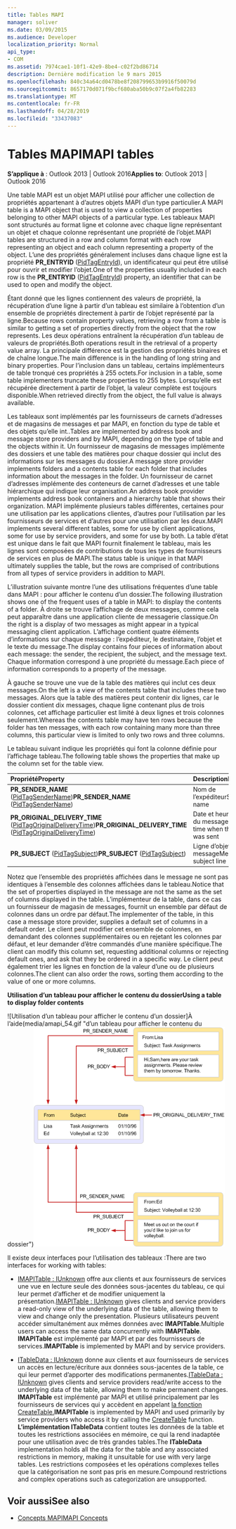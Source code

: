 ```yaml
---
title: Tables MAPI
manager: soliver
ms.date: 03/09/2015
ms.audience: Developer
localization_priority: Normal
api_type:
- COM
ms.assetid: 7974cae1-10f1-42e9-8be4-c02f2bd86714
description: Dernière modification le 9 mars 2015
ms.openlocfilehash: 840c34a64cd0478be8f208799653b9916f50079d
ms.sourcegitcommit: 8657170d071f9bcf680aba50b9c07f2a4fb82283
ms.translationtype: MT
ms.contentlocale: fr-FR
ms.lasthandoff: 04/28/2019
ms.locfileid: "33437083"
---
```

# <a name="mapi-tables"></a><span data-ttu-id="d877d-103">Tables MAPI</span><span class="sxs-lookup"><span data-stu-id="d877d-103">MAPI tables</span></span>
  
<span data-ttu-id="d877d-104">**S’applique à** : Outlook 2013 | Outlook 2016</span><span class="sxs-lookup"><span data-stu-id="d877d-104">**Applies to**: Outlook 2013 | Outlook 2016</span></span> 
  
<span data-ttu-id="d877d-105">Une table MAPI est un objet MAPI utilisé pour afficher une collection de propriétés appartenant à d’autres objets MAPI d’un type particulier.</span><span class="sxs-lookup"><span data-stu-id="d877d-105">A MAPI table is a MAPI object that is used to view a collection of properties belonging to other MAPI objects of a particular type.</span></span> <span data-ttu-id="d877d-106">Les tableaux MAPI sont structurés au format ligne et colonne avec chaque ligne représentant un objet et chaque colonne représentant une propriété de l’objet.</span><span class="sxs-lookup"><span data-stu-id="d877d-106">MAPI tables are structured in a row and column format with each row representing an object and each column representing a property of the object.</span></span> <span data-ttu-id="d877d-107">L’une des propriétés généralement incluses dans chaque ligne est la propriété **PR_ENTRYID** ([PidTagEntryId](pidtagentryid-canonical-property.md)), un identificateur qui peut être utilisé pour ouvrir et modifier l’objet.</span><span class="sxs-lookup"><span data-stu-id="d877d-107">One of the properties usually included in each row is the **PR_ENTRYID** ([PidTagEntryId](pidtagentryid-canonical-property.md)) property, an identifier that can be used to open and modify the object.</span></span> 
  
<span data-ttu-id="d877d-108">Étant donné que les lignes contiennent des valeurs de propriété, la récupération d’une ligne à partir d’un tableau est similaire à l’obtention d’un ensemble de propriétés directement à partir de l’objet représenté par la ligne.</span><span class="sxs-lookup"><span data-stu-id="d877d-108">Because rows contain property values, retrieving a row from a table is similar to getting a set of properties directly from the object that the row represents.</span></span> <span data-ttu-id="d877d-109">Les deux opérations entraînent la récupération d’un tableau de valeurs de propriétés.</span><span class="sxs-lookup"><span data-stu-id="d877d-109">Both operations result in the retrieval of a property value array.</span></span> <span data-ttu-id="d877d-110">La principale différence est la gestion des propriétés binaires et de chaîne longue.</span><span class="sxs-lookup"><span data-stu-id="d877d-110">The main difference is in the handling of long string and binary properties.</span></span> <span data-ttu-id="d877d-111">Pour l’inclusion dans un tableau, certains implémenteurs de table tronqué ces propriétés à 255 octets.</span><span class="sxs-lookup"><span data-stu-id="d877d-111">For inclusion in a table, some table implementers truncate these properties to 255 bytes.</span></span> <span data-ttu-id="d877d-112">Lorsqu’elle est récupérée directement à partir de l’objet, la valeur complète est toujours disponible.</span><span class="sxs-lookup"><span data-stu-id="d877d-112">When retrieved directly from the object, the full value is always available.</span></span>
  
<span data-ttu-id="d877d-113">Les tableaux sont implémentés par les fournisseurs de carnets d’adresses et de magasins de messages et par MAPI, en fonction du type de table et des objets qu’elle int..</span><span class="sxs-lookup"><span data-stu-id="d877d-113">Tables are implemented by address book and message store providers and by MAPI, depending on the type of table and the objects within it.</span></span> <span data-ttu-id="d877d-114">Un fournisseur de magasins de messages implémente des dossiers et une table des matières pour chaque dossier qui inclut des informations sur les messages du dossier.</span><span class="sxs-lookup"><span data-stu-id="d877d-114">A message store provider implements folders and a contents table for each folder that includes information about the messages in the folder.</span></span> <span data-ttu-id="d877d-115">Un fournisseur de carnet d’adresses implémente des conteneurs de carnet d’adresses et une table hiérarchique qui indique leur organisation.</span><span class="sxs-lookup"><span data-stu-id="d877d-115">An address book provider implements address book containers and a hierarchy table that shows their organization.</span></span> <span data-ttu-id="d877d-116">MAPI implémente plusieurs tables différentes, certaines pour une utilisation par les applications clientes, d’autres pour l’utilisation par les fournisseurs de services et d’autres pour une utilisation par les deux.</span><span class="sxs-lookup"><span data-stu-id="d877d-116">MAPI implements several different tables, some for use by client applications, some for use by service providers, and some for use by both.</span></span> <span data-ttu-id="d877d-117">La table d’état est unique dans le fait que MAPI fournit finalement le tableau, mais les lignes sont composées de contributions de tous les types de fournisseurs de services en plus de MAPI.</span><span class="sxs-lookup"><span data-stu-id="d877d-117">The status table is unique in that MAPI ultimately supplies the table, but the rows are comprised of contributions from all types of service providers in addition to MAPI.</span></span> 
  
<span data-ttu-id="d877d-118">L’illustration suivante montre l’une des utilisations fréquentes d’une table dans MAPI : pour afficher le contenu d’un dossier.</span><span class="sxs-lookup"><span data-stu-id="d877d-118">The following illustration shows one of the frequent uses of a table in MAPI: to display the contents of a folder.</span></span> <span data-ttu-id="d877d-119">À droite se trouve l’affichage de deux messages, comme cela peut apparaître dans une application cliente de messagerie classique.</span><span class="sxs-lookup"><span data-stu-id="d877d-119">On the right is a display of two messages as might appear in a typical messaging client application.</span></span> <span data-ttu-id="d877d-120">L’affichage contient quatre éléments d’informations sur chaque message : l’expéditeur, le destinataire, l’objet et le texte du message.</span><span class="sxs-lookup"><span data-stu-id="d877d-120">The display contains four pieces of information about each message: the sender, the recipient, the subject, and the message text.</span></span> <span data-ttu-id="d877d-121">Chaque information correspond à une propriété du message.</span><span class="sxs-lookup"><span data-stu-id="d877d-121">Each piece of information corresponds to a property of the message.</span></span>
  
<span data-ttu-id="d877d-122">À gauche se trouve une vue de la table des matières qui inclut ces deux messages.</span><span class="sxs-lookup"><span data-stu-id="d877d-122">On the left is a view of the contents table that includes these two messages.</span></span> <span data-ttu-id="d877d-123">Alors que la table des matières peut contenir dix lignes, car le dossier contient dix messages, chaque ligne contenant plus de trois colonnes, cet affichage particulier est limité à deux lignes et trois colonnes seulement.</span><span class="sxs-lookup"><span data-stu-id="d877d-123">Whereas the contents table may have ten rows because the folder has ten messages, with each row containing many more than three columns, this particular view is limited to only two rows and three columns.</span></span>
  
<span data-ttu-id="d877d-124">Le tableau suivant indique les propriétés qui font la colonne définie pour l’affichage tableau.</span><span class="sxs-lookup"><span data-stu-id="d877d-124">The following table shows the properties that make up the column set for the table view.</span></span>
  
|<span data-ttu-id="d877d-125">**Propriété**</span><span class="sxs-lookup"><span data-stu-id="d877d-125">**Property**</span></span>|<span data-ttu-id="d877d-126">**Description**</span><span class="sxs-lookup"><span data-stu-id="d877d-126">**Description**</span></span>|
|:-----|:-----|
|<span data-ttu-id="d877d-127">**PR_SENDER_NAME** ([PidTagSenderName](pidtagsendername-canonical-property.md))</span><span class="sxs-lookup"><span data-stu-id="d877d-127">**PR_SENDER_NAME** ([PidTagSenderName](pidtagsendername-canonical-property.md))</span></span>  <br/> |<span data-ttu-id="d877d-128">Nom de l’expéditeur</span><span class="sxs-lookup"><span data-stu-id="d877d-128">Sender name</span></span>  <br/> |
|<span data-ttu-id="d877d-129">**PR_ORIGINAL_DELIVERY_TIME** ([PidTagOriginalDeliveryTime](pidtagoriginaldeliverytime-canonical-property.md))</span><span class="sxs-lookup"><span data-stu-id="d877d-129">**PR_ORIGINAL_DELIVERY_TIME** ([PidTagOriginalDeliveryTime](pidtagoriginaldeliverytime-canonical-property.md))</span></span>  <br/> |<span data-ttu-id="d877d-130">Date et heure d’envoi du message</span><span class="sxs-lookup"><span data-stu-id="d877d-130">Date and time when the message was sent</span></span>  <br/> |
|<span data-ttu-id="d877d-131">**PR_SUBJECT** ([PidTagSubject](pidtagsubject-canonical-property.md))</span><span class="sxs-lookup"><span data-stu-id="d877d-131">**PR_SUBJECT** ([PidTagSubject](pidtagsubject-canonical-property.md))</span></span>  <br/> |<span data-ttu-id="d877d-132">Ligne d’objet du message</span><span class="sxs-lookup"><span data-stu-id="d877d-132">Message subject line</span></span>  <br/> |
   
<span data-ttu-id="d877d-133">Notez que l’ensemble des propriétés affichées dans le message ne sont pas identiques à l’ensemble des colonnes affichées dans le tableau.</span><span class="sxs-lookup"><span data-stu-id="d877d-133">Notice that the set of properties displayed in the message are not the same as the set of columns displayed in the table.</span></span> <span data-ttu-id="d877d-134">L’implémenteur de la table, dans ce cas un fournisseur de magasin de messages, fournit un ensemble par défaut de colonnes dans un ordre par défaut.</span><span class="sxs-lookup"><span data-stu-id="d877d-134">The implementer of the table, in this case a message store provider, supplies a default set of columns in a default order.</span></span> <span data-ttu-id="d877d-135">Le client peut modifier cet ensemble de colonnes, en demandant des colonnes supplémentaires ou en rejetant les colonnes par défaut, et leur demander d’être commandés d’une manière spécifique.</span><span class="sxs-lookup"><span data-stu-id="d877d-135">The client can modify this column set, requesting additional columns or rejecting default ones, and ask that they be ordered in a specific way.</span></span> <span data-ttu-id="d877d-136">Le client peut également trier les lignes en fonction de la valeur d’une ou de plusieurs colonnes.</span><span class="sxs-lookup"><span data-stu-id="d877d-136">The client can also order the rows, sorting them according to the value of one or more columns.</span></span>
  
<span data-ttu-id="d877d-137">**Utilisation d’un tableau pour afficher le contenu du dossier**</span><span class="sxs-lookup"><span data-stu-id="d877d-137">**Using a table to display folder contents**</span></span>
  
<span data-ttu-id="d877d-138">![Utilisation d’un tableau pour afficher le contenu d’un dossier]À l’aide(media/amapi_54.gif "d’un tableau pour afficher le contenu du dossier")</span><span class="sxs-lookup"><span data-stu-id="d877d-138">![Using a table to display folder contents](media/amapi_54.gif "Using a table to display folder contents")</span></span>
  
<span data-ttu-id="d877d-139">Il existe deux interfaces pour l’utilisation des tableaux :</span><span class="sxs-lookup"><span data-stu-id="d877d-139">There are two interfaces for working with tables:</span></span>
  
- <span data-ttu-id="d877d-140">[IMAPITable : IUnknown](imapitableiunknown.md) offre aux clients et aux fournisseurs de services une vue en lecture seule des données sous-jacentes du tableau, ce qui leur permet d’afficher et de modifier uniquement la présentation.</span><span class="sxs-lookup"><span data-stu-id="d877d-140">[IMAPITable : IUnknown](imapitableiunknown.md) gives clients and service providers a read-only view of the underlying data of the table, allowing them to view and change only the presentation.</span></span> <span data-ttu-id="d877d-141">Plusieurs utilisateurs peuvent accéder simultanément aux mêmes données avec **IMAPITable**.</span><span class="sxs-lookup"><span data-stu-id="d877d-141">Multiple users can access the same data concurrently with **IMAPITable**.</span></span> <span data-ttu-id="d877d-142">**IMAPITable** est implémenté par MAPI et par des fournisseurs de services.</span><span class="sxs-lookup"><span data-stu-id="d877d-142">**IMAPITable** is implemented by MAPI and by service providers.</span></span> 
    
- <span data-ttu-id="d877d-143">[ITableData : IUnknown](itabledataiunknown.md) donne aux clients et aux fournisseurs de services un accès en lecture/écriture aux données sous-jacentes de la table, ce qui leur permet d’apporter des modifications permanentes.</span><span class="sxs-lookup"><span data-stu-id="d877d-143">[ITableData : IUnknown](itabledataiunknown.md) gives clients and service providers read/write access to the underlying data of the table, allowing them to make permanent changes.</span></span> <span data-ttu-id="d877d-144">**IMAPITable** est implémenté par MAPI et utilisé principalement par les fournisseurs de services qui y accèdent en appelant [la fonction CreateTable.](createtable.md)</span><span class="sxs-lookup"><span data-stu-id="d877d-144">**IMAPITable** is implemented by MAPI and used primarily by service providers who access it by calling the [CreateTable](createtable.md) function.</span></span> <span data-ttu-id="d877d-145">**L’implémentation ITableData** contient toutes les données de la table et toutes les restrictions associées en mémoire, ce qui la rend inadaptée pour une utilisation avec de très grandes tables.</span><span class="sxs-lookup"><span data-stu-id="d877d-145">The **ITableData** implementation holds all the data for the table and any associated restrictions in memory, making it unsuitable for use with very large tables.</span></span> <span data-ttu-id="d877d-146">Les restrictions composées et les opérations complexes telles que la catégorisation ne sont pas pris en mesure.</span><span class="sxs-lookup"><span data-stu-id="d877d-146">Compound restrictions and complex operations such as categorization are unsupported.</span></span> 
    
## <a name="see-also"></a><span data-ttu-id="d877d-147">Voir aussi</span><span class="sxs-lookup"><span data-stu-id="d877d-147">See also</span></span>

- [<span data-ttu-id="d877d-148">Concepts MAPI</span><span class="sxs-lookup"><span data-stu-id="d877d-148">MAPI Concepts</span></span>](mapi-concepts.md)

